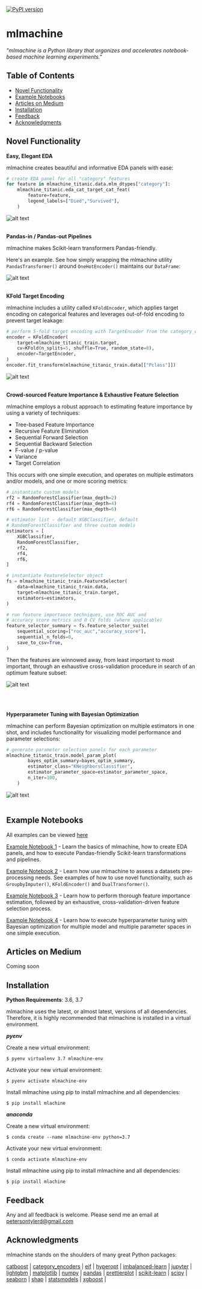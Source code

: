 [![PyPI version](https://badge.fury.io/py/mlmachine.svg)](https://badge.fury.io/py/mlmachine)

# mlmachine

<i>"mlmachine is a Python library that organizes and accelerates notebook-based machine learning experiments."</i>

## Table of Contents

- [Novel Functionality](#Novel-Functionality)
- [Example Notebooks](#Example-Notebooks)
- [Articles on Medium](#Articles-on-Medium)
- [Installation](#Installation)
- [Feedback](#Feedback)
- [Acknowledgments](#Acknowledgments)


## Novel Functionality

__Easy, Elegant EDA__

mlmachine creates beautiful and informative EDA panels with ease:

```python
# create EDA panel for all "category" features
for feature in mlmachine_titanic.data.mlm_dtypes["category"]:
    mlmachine_titanic.eda_cat_target_cat_feat(
        feature=feature,
        legend_labels=["Died","Survived"],
    )
```
![alt text](/notebooks/images/eda_loop.gif "EDA loop")
<br><br>



__Pandas-in / Pandas-out Pipelines__

mlmachine makes Scikit-learn transformers Pandas-friendly.

Here's an example. See how simply wrapping the mlmachine utility `PandasTransformer()` around `OneHotEncoder()` maintains our `DataFrame`:

![alt text](/notebooks/images/p1_pandastransformer.jpeg "Pandas Pipeline")
<br><br>



__KFold Target Encoding__

mlmachine includes a utility called `KFoldEncoder`, which applies target encoding on categorical features and leverages out-of-fold encoding to prevent target leakage:

```python
# perform 5-fold target encoding with TargetEncoder from the category_encoders library
encoder = KFoldEncoder(
    target=mlmachine_titanic_train.target,
    cv=KFold(n_splits=5, shuffle=True, random_state=0),
    encoder=TargetEncoder,
)
encoder.fit_transform(mlmachine_titanic_train.data[["Pclass"]])
```

![alt text](/notebooks/images/kfold.jpeg "Pandas Pipeline")
<br><br>



__Crowd-sourced Feature Importance & Exhaustive Feature Selection__

mlmachine employs a robust approach to estimating feature importance by using a variety of techniques:

- Tree-based Feature Importance
- Recursive Feature Elimination
- Sequential Forward Selection
- Sequential Backward Selection
- F-value / p-value
- Variance 
- Target Correlation

This occurs with one simple execution, and operates on multiple estimators and/or models, and one or more scoring metrics:

```python
# instantiate custom models
rf2 = RandomForestClassifier(max_depth=2)
rf4 = RandomForestClassifier(max_depth=4)
rf6 = RandomForestClassifier(max_depth=6)

# estimator list - default XGBClassifier, default
# RandomForestClassifier and three custom models
estimators = [
    XGBClassifier,
    RandomForestClassifier,
    rf2,
    rf4,
    rf6,
]

# instantiate FeatureSelector object
fs = mlmachine_titanic_train.FeatureSelector(
    data=mlmachine_titanic_train.data,
    target=mlmachine_titanic_train.target,
    estimators=estimators,
)

# run feature importance techniques, use ROC AUC and
# accuracy score metrics and 0 CV folds (where applicable)
feature_selector_summary = fs.feature_selector_suite(
    sequential_scoring=["roc_auc","accuracy_score"],
    sequential_n_folds=0,
    save_to_csv=True,
)
```

Then the features are winnowed away, from least important to most important, through an exhaustive cross-validation procedure in search of an optimum feature subset:

![alt text](/notebooks/images/feature_selection.jpg "Pandas Pipeline")


<br><br>



__Hyperparameter Tuning with Bayesian Optimization__

mlmachine can perform Bayesian optimization on multiple estimators in one shot, and includes functionality for visualizing model performance and parameter selections:

```python
# generate parameter selection panels for each parameter
mlmachine_titanic_train.model_param_plot(
        bayes_optim_summary=bayes_optim_summary,
        estimator_class="KNeighborsClassifier",
        estimator_parameter_space=estimator_parameter_space,
        n_iter=100,
    )
```
![alt text](/notebooks/images/param_loop.gif "EDA loop")
<br><br>




## Example Notebooks

All examples can be viewed [here](https://github.com/petersontylerd/mlmachine/tree/master/notebooks)

[Example Notebook 1](https://github.com/petersontylerd/mlmachine/tree/master/notebooks/mlmachine_part_1.ipynb) - Learn the basics of mlmachine, how to create EDA panels, and how to execute Pandas-friendly Scikit-learn transformations and pipelines.

[Example Notebook 2](https://github.com/petersontylerd/mlmachine/tree/master/notebooks/mlmachine_part_2.ipynb) - Learn how use mlmachine to assess a datasets pre-processing needs. See examples of how to use novel functionality, such as `GroupbyImputer()`, `KFoldEncoder()` and `DualTransformer()`.

[Example Notebook 3](https://github.com/petersontylerd/mlmachine/tree/master/notebooks/mlmachine_part_3.ipynb) - Learn how to perform thorough feature importance estimation, followed by an exhaustive, cross-validation-driven feature selection process.

[Example Notebook 4](https://github.com/petersontylerd/mlmachine/tree/master/notebooks/mlmachine_part_4.ipynb) - Learn how to execute hyperparameter tuning with Bayesian optimization for multiple model and multiple parameter spaces in one simple execution.



## Articles on Medium

Coming soon



## Installation

__Python Requirements__: 3.6, 3.7

mlmachine uses the latest, or almost latest, versions of all dependencies. Therefore, it is highly recommended that mlmachine is installed in a virtual environment.

_**pyenv**_

Create a new virtual environment:

`$ pyenv virtualenv 3.7 mlmachine-env`

Activate your new virtual environment:

`$ pyenv activate mlmachine-env`

Install mlmachine using pip to install mlmachine and all dependencies:

`$ pip install mlachine`

_**anaconda**_

Create a new virtual environment:

`$ conda create --name mlmachine-env python=3.7`

Activate your new virtual environment:

`$ conda activate mlmachine-env`

Install mlmachine using pip to install mlmachine and all dependencies:

`$ pip install mlachine`

## Feedback

Any and all feedback is welcome. Please send me an email at petersontylerd@gmail.com

## Acknowledgments

mlmachine stands on the shoulders of many great Python packages:

[catboost](https://github.com/catboost/catboost) | [category_encoders](https://github.com/scikit-learn-contrib/categorical-encoding) | [eif](https://github.com/sahandha/eif) | [hyperopt](https://github.com/hyperopt/hyperopt) | [imbalanced-learn](https://github.com/scikit-learn-contrib/imbalanced-learn) | [jupyter](https://github.com/jupyter/notebook) | [lightgbm](https://github.com/microsoft/LightGBM) | [matplotlib](https://github.com/matplotlib/matplotlib) | [numpy](https://github.com/numpy/numpy) | [pandas](https://github.com/pandas-dev/pandas) | [prettierplot](https://github.com/petersontylerd/prettierplot) | [scikit-learn](https://github.com/scikit-learn/scikit-learn) | [scipy](https://github.com/scipy/scipy) | [seaborn](https://github.com/mwaskom/seaborn) | [shap](https://github.com/slundberg/shap) | [statsmodels](https://github.com/statsmodels/statsmodels) | [xgboost](https://github.com/dmlc/xgboost) |